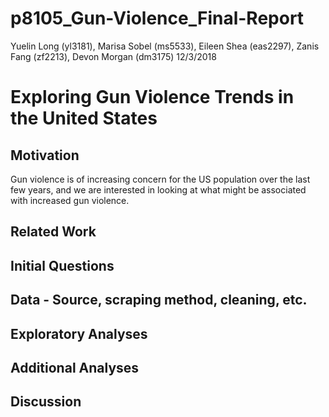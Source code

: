 p8105\_Gun-Violence\_Final-Report
================
Yuelin Long (yl3181), Marisa Sobel (ms5533), Eileen Shea (eas2297), Zanis Fang (zf2213), Devon Morgan (dm3175)
12/3/2018

Exploring Gun Violence Trends in the United States
==================================================

Motivation
----------

Gun violence is of increasing concern for the US population over the last few years, and we are interested in looking at what might be associated with increased gun violence.

Related Work
------------

Initial Questions
-----------------

Data - Source, scraping method, cleaning, etc.
----------------------------------------------

### 

Exploratory Analyses
--------------------

Additional Analyses
-------------------

Discussion
----------
